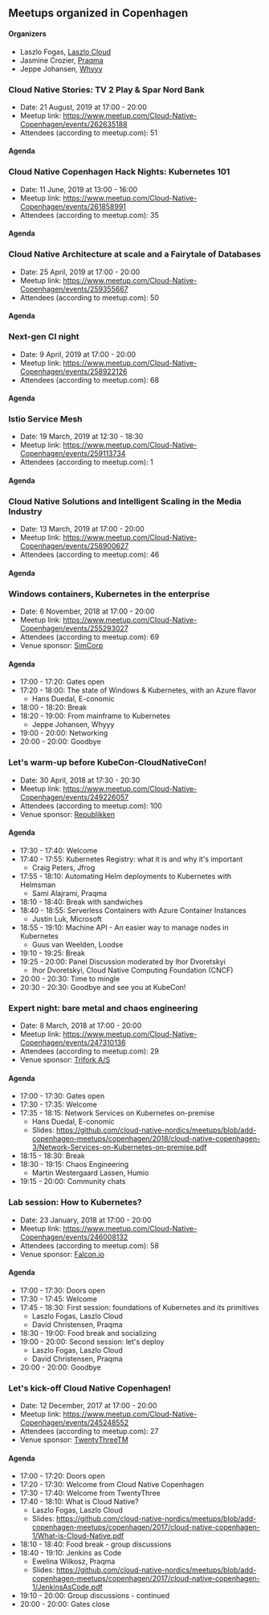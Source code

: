 ## Meetups organized in Copenhagen

#### Organizers

 - Laszlo Fogas, [Laszlo Cloud](https://laszlo.cloud)
 - Jasmine Crozier, [Praqma](https://www.praqma.com/)
 - Jeppe Johansen, [Whyyy](https://whyyy.dk/)

### Cloud Native Stories: TV 2 Play & Spar Nord Bank

 - Date: 21 August, 2019 at 17:00 - 20:00
 - Meetup link: https://www.meetup.com/Cloud-Native-Copenhagen/events/262635188
 - Attendees (according to meetup.com): 51


#### Agenda


### Cloud Native Copenhagen Hack Nights: Kubernetes 101

 - Date: 11 June, 2019 at 13:00 - 16:00
 - Meetup link: https://www.meetup.com/Cloud-Native-Copenhagen/events/261858991
 - Attendees (according to meetup.com): 35


#### Agenda


### Cloud Native Architecture at scale and a Fairytale of Databases

 - Date: 25 April, 2019 at 17:00 - 20:00
 - Meetup link: https://www.meetup.com/Cloud-Native-Copenhagen/events/259355667
 - Attendees (according to meetup.com): 50


#### Agenda


### Next-gen CI night

 - Date: 9 April, 2019 at 17:00 - 20:00
 - Meetup link: https://www.meetup.com/Cloud-Native-Copenhagen/events/258922126
 - Attendees (according to meetup.com): 68


#### Agenda


### Istio Service Mesh

 - Date: 19 March, 2019 at 12:30 - 18:30
 - Meetup link: https://www.meetup.com/Cloud-Native-Copenhagen/events/259113734
 - Attendees (according to meetup.com): 1


#### Agenda


### Cloud Native Solutions and Intelligent Scaling in the Media Industry

 - Date: 13 March, 2019 at 17:00 - 20:00
 - Meetup link: https://www.meetup.com/Cloud-Native-Copenhagen/events/258900627
 - Attendees (according to meetup.com): 46


#### Agenda


### Windows containers, Kubernetes in the enterprise

 - Date: 6 November, 2018 at 17:00 - 20:00
 - Meetup link: https://www.meetup.com/Cloud-Native-Copenhagen/events/255293027
 - Attendees (according to meetup.com): 69
 - Venue sponsor: [SimCorp](https://www.simcorp.com/)

#### Agenda

 - 17:00 - 17:20: Gates open 
 - 17:20 - 18:00: The state of Windows & Kubernetes, with an Azure flavor 
   - Hans Duedal, E-conomic
 - 18:00 - 18:20: Break 
 - 18:20 - 19:00: From mainframe to Kubernetes 
   - Jeppe Johansen, Whyyy
 - 19:00 - 20:00: Networking 
 - 20:00 - 20:00: Goodbye 

### Let's warm-up before KubeCon-CloudNativeCon!

 - Date: 30 April, 2018 at 17:30 - 20:30
 - Meetup link: https://www.meetup.com/Cloud-Native-Copenhagen/events/249226057
 - Attendees (according to meetup.com): 100
 - Venue sponsor: [Republikken](https://republikken.net/)

#### Agenda

 - 17:30 - 17:40: Welcome 
 - 17:40 - 17:55: Kubernetes Registry: what it is and why it's important 
   - Craig Peters, Jfrog
 - 17:55 - 18:10: Automating Helm deployments to Kubernetes with Helmsman 
   - Sami Alajrami, Praqma
 - 18:10 - 18:40: Break with sandwiches 
 - 18:40 - 18:55: Serverless Containers with Azure Container Instances 
   - Justin Luk, Microsoft
 - 18:55 - 19:10: Machine API - An easier way to manage nodes in Kubernetes 
   - Guus van Weelden, Loodse
 - 19:10 - 19:25: Break 
 - 19:25 - 20:00: Panel Discussion moderated by Ihor Dvoretskyi 
   - Ihor Dvoretskyi, Cloud Native Computing Foundation (CNCF)
 - 20:00 - 20:30: Time to mingle 
 - 20:30 - 20:30: Goodbye and see you at KubeCon! 

### Expert night: bare metal and chaos engineering

 - Date: 8 March, 2018 at 17:00 - 20:00
 - Meetup link: https://www.meetup.com/Cloud-Native-Copenhagen/events/247310136
 - Attendees (according to meetup.com): 29
 - Venue sponsor: [Trifork A/S](https://trifork.com/)

#### Agenda

 - 17:00 - 17:30: Gates open 
 - 17:30 - 17:35: Welcome 
 - 17:35 - 18:15: Network Services on Kubernetes on-premise 
   - Hans Duedal, E-conomic
   - Slides: https://github.com/cloud-native-nordics/meetups/blob/add-copenhagen-meetups/copenhagen/2018/cloud-native-copenhagen-3/Network-Services-on-Kubernetes-on-premise.pdf
 - 18:15 - 18:30: Break 
 - 18:30 - 19:15: Chaos Engineering 
   - Martin Westergaard Lassen, Humio
 - 19:15 - 20:00: Community chats 

### Lab session: How to Kubernetes?

 - Date: 23 January, 2018 at 17:00 - 20:00
 - Meetup link: https://www.meetup.com/Cloud-Native-Copenhagen/events/246008132
 - Attendees (according to meetup.com): 58
 - Venue sponsor: [Falcon.io](https://www.falcon.io/)

#### Agenda

 - 17:00 - 17:30: Doors open 
 - 17:30 - 17:45: Welcome 
 - 17:45 - 18:30: First session: foundations of Kubernetes and its primitives 
   - Laszlo Fogas, Laszlo Cloud
   - David Christensen, Praqma
 - 18:30 - 19:00: Food break and socializing 
 - 19:00 - 20:00: Second session: let's deploy 
   - Laszlo Fogas, Laszlo Cloud
   - David Christensen, Praqma
 - 20:00 - 20:00: Goodbye 

### Let's kick-off Cloud Native Copenhagen!

 - Date: 12 December, 2017 at 17:00 - 20:00
 - Meetup link: https://www.meetup.com/Cloud-Native-Copenhagen/events/245248552
 - Attendees (according to meetup.com): 27
 - Venue sponsor: [TwentyThreeTM](https://www.twentythree.net/)

#### Agenda

 - 17:00 - 17:20: Doors open 
 - 17:20 - 17:30: Welcome from Cloud Native Copenhagen 
 - 17:30 - 17:40: Welcome from TwentyThree 
 - 17:40 - 18:10: What is Cloud Native? 
   - Laszlo Fogas, Laszlo Cloud
   - Slides: https://github.com/cloud-native-nordics/meetups/blob/add-copenhagen-meetups/copenhagen/2017/cloud-native-copenhagen-1/What-is-Cloud-Native.pdf
 - 18:10 - 18:40: Food break - group discussions 
 - 18:40 - 19:10: Jenkins as Code 
   - Ewelina Wilkosz, Praqma
   - Slides: https://github.com/cloud-native-nordics/meetups/blob/add-copenhagen-meetups/copenhagen/2017/cloud-native-copenhagen-1/JenkinsAsCode.pdf
 - 19:10 - 20:00: Group discussions - continued 
 - 20:00 - 20:00: Gates close 
